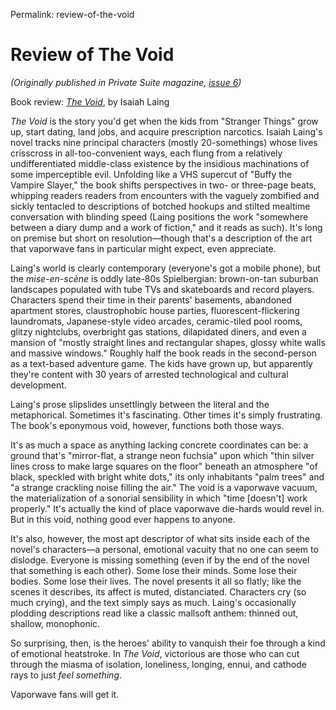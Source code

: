 Permalink: review-of-the-void

# Review of The Void

_(Originally published in Private Suite magazine, [issue 6](https://www.privatesuitemag.com/issues/issue-6))_

Book review: [_The Void_](https://www.amazon.com/Void-Isaiah-Laing/dp/172713320X), by Isaiah Laing

_The Void_ is the story you'd get when the kids from "Stranger Things" grow up, start dating, land jobs, and acquire prescription narcotics. Isaiah Laing's novel tracks nine principal characters (mostly 20-somethings) whose lives crisscross in all-too-convenient ways, each flung from a relatively undifferentiated middle-class existence by the insidious machinations of some imperceptible evil. Unfolding like a VHS supercut of "Buffy the Vampire Slayer," the book shifts perspectives in two- or three-page beats, whipping readers readers from encounters with the vaguely zombified and sickly tentacled to descriptions of botched hookups and stilted mealtime conversation with blinding speed (Laing positions the work "somewhere between a diary dump and a work of fiction," and it reads as such). It's long on premise but short on resolution—though that's a description of the art that vaporwave fans in particular might expect, even appreciate.

Laing's world is clearly contemporary (everyone's got a mobile phone), but the _mise-en-scène_ is oddly late-80s Spielbergian: brown-on-tan suburban landscapes populated with tube TVs and skateboards and record players. Characters spend their time in their parents' basements, abandoned apartment stores, claustrophobic house parties, fluorescent-flickering laundromats, Japanese-style video arcades, ceramic-tiled pool rooms, glitzy nightclubs, overbright gas stations, dilapidated diners, and even a mansion of "mostly straight lines and rectangular shapes, glossy white walls and massive windows." Roughly half the book reads in the second-person as a text-based adventure game. The kids have grown up, but apparently they're content with 30 years of arrested technological and cultural development.

Laing's prose slipslides unsettlingly between the literal and the metaphorical. Sometimes it's fascinating. Other times it's simply frustrating. The book's eponymous void, however, functions both those ways.

It's as much a space as anything lacking concrete coordinates can be: a ground that's "mirror-flat, a strange neon fuchsia" upon which "thin silver lines cross to make large squares on the floor" beneath an atmosphere "of black, speckled with bright white dots," its only inhabitants "palm trees" and "a strange crackling noise filling the air." The void is a vaporwave vacuum, the materialization of a sonorial sensibility in which "time [doesn't] work properly." It's actually the kind of place vaporwave die-hards would revel in. But in this void, nothing good ever happens to anyone.

It's also, however, the most apt descriptor of what sits inside each of the novel's characters—a personal, emotional vacuity that no one can seem to dislodge. Everyone is missing something (even if by the end of the novel that something is each other). Some lose their minds. Some lose their bodies. Some lose their lives. The novel presents it all so flatly; like the scenes it describes, its affect is muted, distanciated. Characters cry (so much crying), and the text simply says as much. Laing's occasionally plodding descriptions read like a classic mallsoft anthem: thinned out, shallow, monophonic.

So surprising, then, is the heroes' ability to vanquish their foe through a kind of emotional heatstroke. In _The Void_, victorious are those who can cut through the miasma of isolation, loneliness, longing, ennui, and cathode rays to just _feel something_.

Vaporwave fans will get it.
